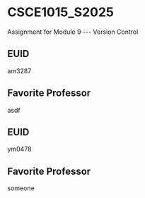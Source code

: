 # CSCE1015_S2025

Assignment for Module 9 --- Version Control

## EUID
am3287
## Favorite Professor
asdf
## EUID
ym0478
## Favorite Professor
someone
